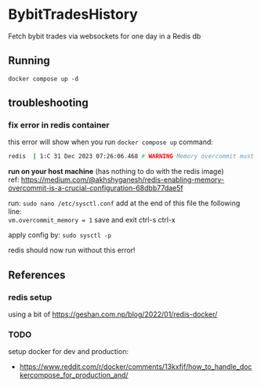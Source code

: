 # BybitTradesHistory
Fetch bybit trades via websockets for one day in a Redis db

## Running
`docker compose up -d`


## troubleshooting

### fix error in redis container
this error will show when you run `docker compose up` command:
```bash
redis  | 1:C 31 Dec 2023 07:26:06.468 # WARNING Memory overcommit must be enabled! Without it, a background save or replication may fail under low memory condition. Being disabled, it can also cause failures without low memory condition, see https://github.com/jemalloc/jemalloc/issues/1328. To fix this issue add 'vm.overcommit_memory = 1' to /etc/sysctl.conf and then reboot or run the command 'sysctl vm.overcommit_memory=1' for this to take effect.
```


**run on your host machine** (has nothing to do with the redis image)  
ref: https://medium.com/@akhshyganesh/redis-enabling-memory-overcommit-is-a-crucial-configuration-68dbb77dae5f

run: `sudo nano /etc/sysctl.conf`
add at the end of this file the following line:  
`vm.overcommit_memory = 1`
save and exit ctrl-s ctrl-x

apply config by: `sudo sysctl -p`

redis should now run without this error!

## References
### redis setup
using a bit of https://geshan.com.np/blog/2022/01/redis-docker/



### TODO 
setup docker for dev and production:
- https://www.reddit.com/r/docker/comments/13kxfjf/how_to_handle_dockercompose_for_production_and/
